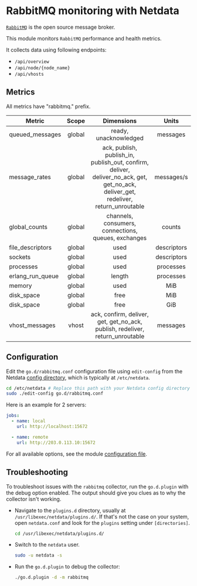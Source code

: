 <!--
title: "RabbitMQ monitoring with Netdata"
description: "Monitor the health and performance of RabbitMQ message brokers with zero configuration, per-second metric granularity, and interactive visualizations."
custom_edit_url: https://github.com/netdata/go.d.plugin/edit/master/modules/rabbitmq/README.md
sidebar_label: "RabbitMQ"
-->

# RabbitMQ monitoring with Netdata

[`RabbitMQ`](https://www.rabbitmq.com/) is the open source message broker.

This module monitors `RabbitMQ` performance and health metrics.

It collects data using following endpoints:

- `/api/overview`
- `/api/node/{node_name}`
- `/api/vhosts`

## Metrics

All metrics have "rabbitmq." prefix.

| Metric           | Scope  |                                                             Dimensions                                                              |    Units    |
|------------------|:------:|:-----------------------------------------------------------------------------------------------------------------------------------:|:-----------:|
| queued_messages  | global |                                                        ready, unacknowledged                                                        |  messages   |
| message_rates    | global | ack, publish, publish_in, publish_out, confirm, deliver, deliver_no_ack, get, get_no_ack, deliver_get, redeliver, return_unroutable | messages/s  |
| global_counts    | global |                                         channels, consumers, connections, queues, exchanges                                         |   counts    |
| file_descriptors | global |                                                                used                                                                 | descriptors |
| sockets          | global |                                                                used                                                                 | descriptors |
| processes        | global |                                                                used                                                                 |  processes  |
| erlang_run_queue | global |                                                               length                                                                |  processes  |
| memory           | global |                                                                used                                                                 |     MiB     |
| disk_space       | global |                                                                free                                                                 |     MiB     |
| disk_space       | global |                                                                free                                                                 |     GiB     |
| vhost_messages   | vhost  |                            ack, confirm, deliver, get, get_no_ack, publish, redeliver, return_unroutable                            |  messages   |

## Configuration

Edit the `go.d/rabbitmq.conf` configuration file using `edit-config` from the
Netdata [config directory](https://learn.netdata.cloud/docs/configure/nodes), which is typically at `/etc/netdata`.

```bash
cd /etc/netdata # Replace this path with your Netdata config directory
sudo ./edit-config go.d/rabbitmq.conf
```

Here is an example for 2 servers:

```yaml
jobs:
  - name: local
    url: http://localhost:15672

  - name: remote
    url: http://203.0.113.10:15672

```

For all available options, see the
module [configuration file](https://github.com/netdata/go.d.plugin/blob/master/config/go.d/rabbitmq.conf).

## Troubleshooting

To troubleshoot issues with the `rabbitmq` collector, run the `go.d.plugin` with the debug option enabled. The output
should give you clues as to why the collector isn't working.

- Navigate to the `plugins.d` directory, usually at `/usr/libexec/netdata/plugins.d/`. If that's not the case on
  your system, open `netdata.conf` and look for the `plugins` setting under `[directories]`.

  ```bash
  cd /usr/libexec/netdata/plugins.d/
  ```

- Switch to the `netdata` user.

  ```bash
  sudo -u netdata -s
  ```

- Run the `go.d.plugin` to debug the collector:

  ```bash
  ./go.d.plugin -d -m rabbitmq
  ```
